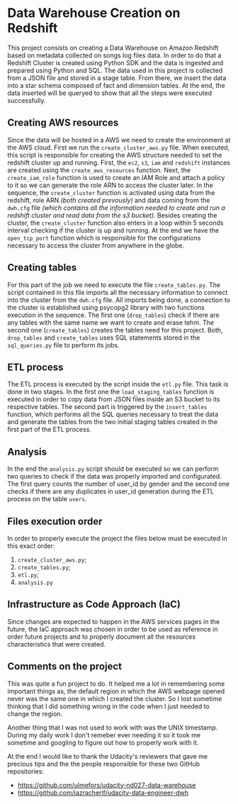# Data Warehouse Creation on Redshift
This project consists on creating a Data Warehouse on Amazon Redshift based on metadata collected on songs log files data. In order to do that a Redshift Cluster is created using Python SDK and the data is ingested and prepared using Python and SQL. The data used in this project is collected from a JSON file and stored in a stage table. From there, we insert the data into a star schema composed of fact and dimension tables. At the end, the data inserted will be queryed to show that all the steps were executed successfully.

## Creating AWS resources
Since the data will be hosted in a AWS we need to create the environment at the AWS cloud. First we run the `create_cluster_aws.py` file. When executed, this script is responsible for creating the AWS structure needed to set the redshift cluster up and running. First, the `ec2`, `s3`, `iam` and `redshift` instances are created using the `create_aws_resources` function. Next, the `create_iam_role` function is used to create an IAM Role and attach a policy to it so we can generate the role ARN to access the cluster later. In the sequence, the `create_cluster` function is activated using data from the redshift, role ARN _(both created prevously)_ and data coming from the `dwh.cfg` file _(which contains all the information needed to create and run a redshift cluster and read data from the s3 bucket)_. Besides creating the cluster, the `create_cluster` function also enters in a loop within 5 seconds interval checking if the cluster is up and running. At the end we have the `open_tcp_port` function which is responsible for the configurations necessary to access the cluster from anywhere in the globe.

## Creating tables
For this part of the job we need to execute the file `create_tables.py`. The script contained in this file imports all the necessary information to connect into the cluster from the `dwh.cfg` file. All imports being done, a connection to the cluster is established using psycopg2 library with two functions execution in the sequence. The first one (`drop_tables`) check if there are any tables with the same name we want to create and erase tehm. The second one (`create_tables`) creates the tables need for this project. Both, `drop_tables` and `create_tables` uses SQL statements stored in the `sql_queries.py` file to perform its jobs.

## ETL process
The ETL process is executed by the script inside the `etl.py` file. This task is done in two stages. In the first one the `load_staging_tables` function is executed in order to copy data from JSON files inside an S3 bucket to its respective tables. The second part is triggered by the `insert_tables` function, which performs all the SQL queries necessary to treat the data and generate the tables from the two initial staging tables created in the first part of the ETL process.

## Analysis
In the end the `analysis.py` script should be executed so we can perform two queries to check if the data was properly imported and configurated. The first query counts the number of user_id by gender and the second one checks if there are any duplicates in user_id generation during the ETL process on the table `users`.

## Files execution order
In order to properly execute the project the files below must be executed in this exact order:
1) `create_cluster_aws.py`;
2) `create_tables.py`;
3) `etl.py`;
4) `analysis.py`

## Infrastructure as Code Approach (IaC)
Since changes are expected to happen in the AWS services pages in the future, the IaC approach was chosen in order to be used as reference in order future projects and to properly document all the resources characteristics that were created.

## Comments on the project
This was quite a fun project to do. It helped me a lot in remembering some important things as, the default region in which the AWS webpage opened never was the same one in which I created the cluster. So I lost sometime thinking that I did something wrong in the code when I just needed to change the region. 

Another thing that I was not used to work with was the UNIX timestamp. During my daily work I don't remeber ever needing it so it took me sometime and googling to figure out how to properly work with it.

At the end I would like to thank the Udacity's reviewers that gave me precious tips and the the people responsible for these two GitHub repositories: 
- https://github.com/ulmefors/udacity-nd027-data-warehouse
- https://github.com/jazracherif/udacity-data-engineer-dwh
